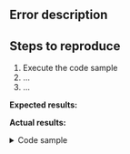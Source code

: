 <!-- Thank you for using the Retarus Rust SDK

--->

## Error description
<!-- Tell us what happened -->

## Steps to reproduce

<!-- Please include full steps to reproduce the issue so that we can do the same. -->

1. Execute the code sample <!-- (see "Code sample" section below) -->
2. ... <!-- describe steps to demonstrate bug -->
3. ... <!-- for example "Input a value, see how it crashes" -->

**Expected results:** <!-- what did you expect to see? -->

**Actual results:** <!-- what did you see? -->

<details>
<summary>Code sample</summary>

